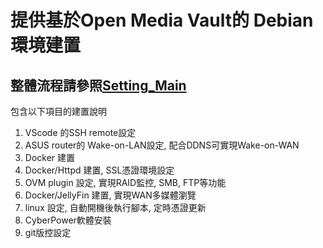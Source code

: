 # 提供基於Open Media Vault的 Debian環境建置  
## 整體流程請參照[Setting_Main](./SettingMenu/[Setting_Main].md)
包含以下項目的建置說明  

1. VScode 的SSH remote設定
2. ASUS router的 Wake-on-LAN設定, 配合DDNS可實現Wake-on-WAN
3. Docker 建置
4. Docker/Httpd 建置, SSL憑證環境設定
5. OVM plugin 設定, 實現RAID監控, SMB, FTP等功能
6. Docker/JellyFin 建置, 實現WAN多媒體瀏覽
7. linux 設定, 自動開機後執行腳本, 定時憑證更新
8. CyberPower軟體安裝
9. git版控設定